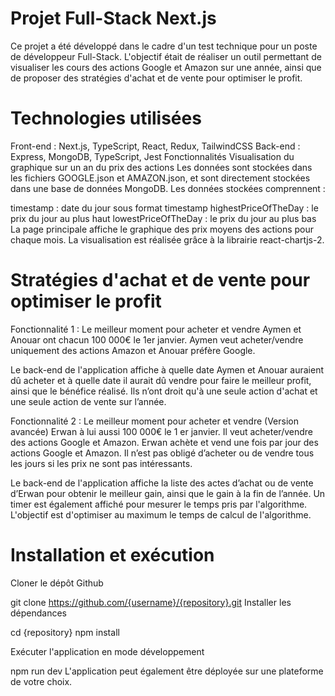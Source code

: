# Projet Full-Stack Next.js
Ce projet a été développé dans le cadre d'un test technique pour un poste de développeur Full-Stack. L'objectif était de réaliser un outil permettant de visualiser les cours des actions Google et Amazon sur une année, ainsi que de proposer des stratégies d'achat et de vente pour optimiser le profit.

# Technologies utilisées
Front-end : Next.js, TypeScript, React, Redux, TailwindCSS
Back-end : Express, MongoDB, TypeScript, Jest
Fonctionnalités
Visualisation du graphique sur un an du prix des actions
Les données sont stockées dans les fichiers GOOGLE.json et AMAZON.json, et sont directement stockées dans une base de données MongoDB. Les données stockées comprennent :

timestamp : date du jour sous format timestamp
highestPriceOfTheDay : le prix du jour au plus haut
lowestPriceOfTheDay : le prix du jour au plus bas
La page principale affiche le graphique des prix moyens des actions pour chaque mois. La visualisation est réalisée grâce à la librairie react-chartjs-2.

# Stratégies d'achat et de vente pour optimiser le profit
Fonctionnalité 1 : Le meilleur moment pour acheter et vendre
Aymen et Anouar ont chacun 100 000€ le 1er janvier. Aymen veut acheter/vendre uniquement des actions Amazon et Anouar préfère Google.

Le back-end de l'application affiche à quelle date Aymen et Anouar auraient dû acheter et à quelle date il aurait dû vendre pour faire le meilleur profit, ainsi que le bénéfice réalisé. Ils n’ont droit qu'à une seule action d'achat et une seule action de vente sur l’année.

Fonctionnalité 2 : Le meilleur moment pour acheter et vendre (Version avancée)
Erwan à lui aussi 100 000€ le 1 er janvier. Il veut acheter/vendre des actions Google et Amazon. Erwan achète et vend une fois par jour des actions Google et Amazon. Il n’est pas obligé d’acheter ou de vendre tous les jours si les prix ne sont pas intéressants.

Le back-end de l'application affiche la liste des actes d’achat ou de vente d’Erwan pour obtenir le meilleur gain, ainsi que le gain à la fin de l’année. Un timer est également affiché pour mesurer le temps pris par l'algorithme. L'objectif est d'optimiser au maximum le temps de calcul de l'algorithme.

# Installation et exécution
Cloner le dépôt Github


git clone https://github.com/{username}/{repository}.git
Installer les dépendances

cd {repository}
npm install

Exécuter l'application en mode développement

npm run dev
L'application peut également être déployée sur une plateforme de votre choix.